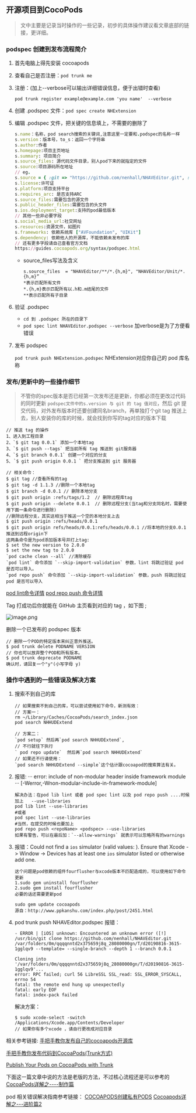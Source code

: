 ## 开源项目到CocoPods

> 文中主要是记录当时操作的一些记录，初步的具体操作建议看文章底部的链接，更详细。

### podspec 创建到发布流程简介

1. 首先电脑上得先安装 cocoapods

2. 查看自己是否注册：`pod trunk me`

3. 注册：(加上--verbose可以输出详细错误信息，便于出错时查看)

   `pod trunk register example@example.com 'you name'  --verbose`

4. 创建 .podspec 文件：`pod spec create NHExtension`

5. 编辑 .podspec 文件，把关键的信息填上，不需要的删除了

   ```ruby
   s.name：名称，pod search搜索的关键词,注意这里一定要和.podspec的名称一样
   s.version：版本号，to_s：返回一个字符串
   s.author:作者
   s.homepage:项目主页地址
   s.summary: 项目简介
   s.source_files: 源代码文件目录，别人pod下来的就指定的文件
   s.source:项目源码所在地址
   // eg.
   s.source = { :git => "https://github.com/nenhall/NHAVEditor.git", :tag => "#{spec.version}" }
   s.license:许可证
   s.platform:项目支持平台
   s.requires_arc: 是否支持ARC
   s.source_files:需要包含的源文件
   s.public_header_files:需要包含的头文件
   s.ios.deployment_target:支持的pod最低版本
   // 其他一些非必要字段
   s.social_media_url:社交网址
   s.resources:资源文件，如图片
   s.frameworks: 依赖系统库 ["AVFoundation", "UIKit"]
   s.dependency: 依赖他人的开源库，不能依赖未发布的库
   // 还有更多字段请自己查看官方文档
   https://guides.cocoapods.org/syntax/podspec.html
   ```

   * source_files写法及含义

     ```
     s.source_files  = "NHAVEditor/**/*.{h,m}", "NHAVEditor/Unit/*.{h,m}”
     *表示匹配所有文件
     *.{h,m}表示匹配所有以.h和.m结尾的文件
     **表示匹配所有子目录
     ```

6. 验证 .podspec

   * `cd 到 .podspec 所在的目录下`
   * `pod spec lint NHAVEditor.podspec --verbose` 加verbose是为了方便看错误

7. 发布 podspec

   `pod trunk push NHExtension.podspec` NHExtension对应你自己的 pod 库名称



### 发布/更新中的一些操作细节

> 不管你的spec版本是否已经第一次发布还是更新，你都必须在更改过代码的同时更新 `podspec文件中的s.version 与 git 的 tag 值对应`，然后 git 提交代码，对外发布版本时还要创建同名branch，再单独打个git tag 推送上去，别人安装你的库的时候，就会找到你写的tag对应的版本下载

```
// 推送 tag 的操作
1、进入到工程目录 
2、`$ git tag 0.0.1` 添加一个本地tag 
3、`$ git push --tags` 把当前所有 tag 推送到 git服务器
4、`$ git branch 0.0.1` 创建一个对应的分支
5､ `$ git push origin 0.0.1 ` 把分支推送到 git 服务器

// 相关命令：
$ git tag //查看所有的tag 
$ git tag -d 1.1.3 //删除一个本地tag
$ git branch -d 0.0.1 // 删除本地分支
$ git push origin :refs/tags/1.2  // 删除远程库tag
$ git push origin --delete 0.0.1  // 删除远程分支(当tag和分支同名时，需要使用下面一条命令进行删除)
//删除远程分支，其实这相当于推送一个空的本地分支上去
$ git push origin :refs/heads/0.0.1 
$ git push origin refs/heads/0.0.1:refs/heads/0.0.1 //将本地的分支0.0.1  推送到远程origin下
这两条命令是为pod添加版本号并打上tag:
$ set the new version to 2.0.0
$ set the new tag to 2.0.0
`pod cache clean --all` //清除缓存
`pod lint` 命令添加 `--skip-import-validation` 参数，lint 将跳过验证 pod 是否可以导入。
`pod repo push` 命令添加 `--skip-import-validation` 参数，push 将跳过验证 pod 是否可以导入
```
[pod lint命令详情](https://guides.cocoapods.org/terminal/commands.html#pod_lib_lint)
 [pod repo push 命令详情](https://guides.cocoapods.org/terminal/commands.html#pod_repo_push)

Tag 打成功后你就能在 GitHub 主页看到对应的 tag ，如下图 ;

![image.png](https://upload-images.jianshu.io/upload_images/2443108-2ac61ac9be5e9e00.png?imageMogr2/auto-orient/strip%7CimageView2/2/w/1240)


删除一个已发布的 podspec 版本
```
// 删除一个POD的特定版本来纠正意外推送。
$ pod trunk delete PODNAME VERSION
// 你也可以放弃整个POD和所有版本。
$ pod trunk deprecate PODNAME
确认时，请回复一个"y"(小写字母 y)
```

### 操作中遇到的一些错误及解决方案

1. 搜索不到自己的库
   ```
   // 如果搜索不到自己的库，可以尝试使用如下命令，新测有效：
   // 方案一：
   rm ~/Library/Caches/CocoaPods/search_index.json
   pod search NHHUDExtend
   
   // 方案二：
   `pod setup` 然后再`pod search NHHUDExtend`,
   // 不行就往下执行
   ` pod repo update`  然后再`pod search NHHUDExtend`
   // 如果还不行请使用：
   `pod search NHHUDExtend --simple`这个估计跟cocoapod的搜索算法有关。
   ```

2. 报错: ··· error: include of non-modular header inside framework module ··· [-Werror,-Wnon-modular-include-in-framework-module]

   ```
   解决办法：在pod lib lint 或者 pod spec lint 以及 pod repo push ....时候加上   --use-libraries
   pod lib lint --use-libraries
   #或者
   pod spec lint --use-libraries
   #当然，在提交的时候也要加上
   pod repo push <repoName> <podspec> --use-libraries
   如果有警告，可以在最后加：`--allow-warnings` 就表示可以忽略所有的warnings
   ```

3. 报错：Could not find a `ios` simulator (valid values: ). Ensure that Xcode -> Window -> Devices has at least one `ios` simulator listed or otherwise add one.

   ```
   这个问题是pod依赖的组件fourflusher与xcode版本不匹配造成的，可以使用如下命令更新
   1.sudo gem uninstall fourflusher
   2.sudo gem install fourflusher
   必要的话还需要更新pod
   
   sudo gem update cocoapods
   源自：http://www.ppkanshu.com/index.php/post/2451.html
   ```

4. pod trunk push NHAVEditor.podspec 报错：

   ```
   - ERROR | [iOS] unknown: Encountered an unknown error ([!] /usr/bin/git clone https://github.com/nenhall/NHAVEditor.git /var/folders/0m/qqqqnntd2x375659j8q_28080000gn/T/d20190816-3615-1gglqv9 --template= --single-branch --depth 1 --branch 0.0.1
   
   Cloning into '/var/folders/0m/qqqqnntd2x375659j8q_28080000gn/T/d20190816-3615-1gglqv9'...
   error: RPC failed; curl 56 LibreSSL SSL_read: SSL_ERROR_SYSCALL, errno 54
   fatal: the remote end hung up unexpectedly
   fatal: early EOF
   fatal: index-pack failed
   ```

   解决方案：

   ```
   $ sudo xcode-select -switch /Applications/Xcode.app/Contents/Developer
   // 如果你有多个xcode ，请自行更改成对应目录
   ```

   



相关参考链接:
[手把手教你发布自己的cocoapods开源库](http://www.jianshu.com/p/3a365f273439)

[手把手教你发布代码到CocoaPods(Trunk方式)](https://www.cnblogs.com/wengzilin/p/4742530.html)

[Publish Your Pods on CocoaPods with Trunk](http://yulingtianxia.com/blog/2014/05/26/publish-your-pods-on-cocoapods-with-trunk)

下面这一篇文章中说的方法是老版的方法，不过核心流程还是可以参考的
[CocoaPods详解之----制作篇](http://blog.csdn.net/wzzvictory/article/details/20067595)

pod 相关错误解决指南参考链接：
[COCOAPODS创建私有PODS](https://www.cnblogs.com/tufeibo/p/5654268.html)
[Cocoapods详解之---进阶篇2](https://blog.csdn.net/yuanmengong886/article/details/57085348)